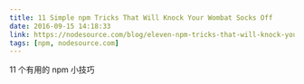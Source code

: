 ```yaml
---
title: 11 Simple npm Tricks That Will Knock Your Wombat Socks Off
date: 2016-09-15 14:18:33
link: https://nodesource.com/blog/eleven-npm-tricks-that-will-knock-your-wombat-socks-off/
tags: [npm, nodesource.com]
---
```

11 个有用的 npm 小技巧
